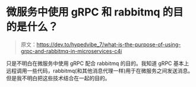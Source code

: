 # 微服务中使用 gRPC 和 rabbitmq 的目的是什么？

> 原文：<https://dev.to/hypedvibe_7/what-is-the-purpose-of-using-grpc-and-rabbitmq-in-microservices-c4i>

只是不明白在微服务中使用 gRPC 配合 rabbitmq 的目的。我知道 gRPC 基本上远程调用一些代码，rabbitmq(和其他消息代理一样)用于在微服务之间发送消息。但是我不明白把这些技术结合在一起的目的。